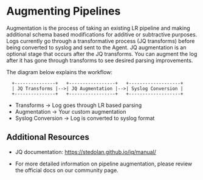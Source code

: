 # Augmenting Pipelines

Augmentation is the process of taking an existing LR pipeline and making additional schema based modifications for additive or subtractive purposes. Logs currently go through a transformative process (JQ transforms) before being converted to syslog and sent to the Agent. JQ augmentation is an optional stage that occurs after the JQ transforms. You can augment the log after it has gone through transforms to see desired parsing improvements.

The diagram below explains the workflow:

```             
  +---------------+   +-----------------+   +-------------------+
  | JQ Transforms |-->| JQ Augmentation |-->| Syslog Conversion |
  +---------------+   +-----------------+   +-------------------+
```

* Transforms -> Log goes through LR based parsing
* Augmentation -> Your custom augmentation
* Syslog Conversion -> Log is converted to syslog format

## Additional Resources

* JQ documentation: https://stedolan.github.io/jq/manual/

* For more detailed information on pipeline augmentation, please review the official docs on our community page.
